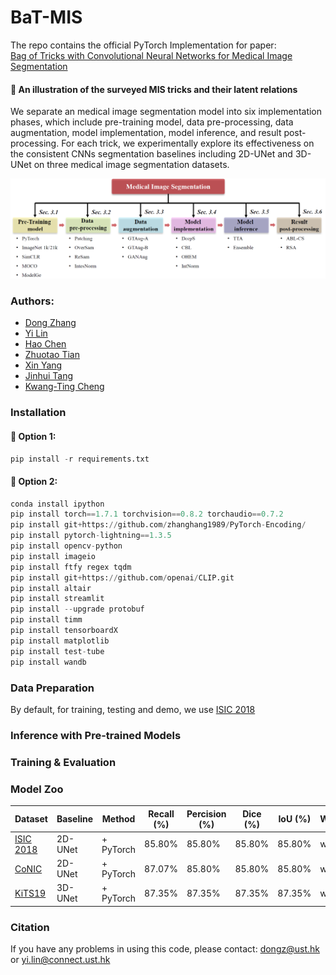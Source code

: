 # BaT-MIS

The repo contains the official PyTorch Implementation for paper:  
[Bag of Tricks with Convolutional Neural Networks for Medical Image Segmentation](https://arxiv.org/list/cs.CV/recent)


[comment]: <> (![fig1]&#40;figures/fig1.png&#41;)
#### 🌻 An illustration of the surveyed MIS tricks and their latent relations  
We separate an medical image segmentation model into six implementation phases, which include pre-training model, data pre-processing, data augmentation, model implementation, model inference, and result post-processing. For each trick, we experimentally explore its effectiveness on the consistent CNNs segmentation baselines including 2D-UNet and 3D-UNet on three medical image segmentation datasets.

[comment]: <> ()
![visualization](figures/fig1.png)

###  Authors:
* [Dong Zhang](https://dongzhang89.github.io/)
* [Yi Lin](https://ianyilin.github.io/)
* [Hao Chen](https://cse.hkust.edu.hk/admin/people/faculty/profile/jhc)
* [Zhuotao Tian](https://scholar.google.com/citations?user=mEjhz-IAAAAJ&hl=zh-TW)
* [Xin Yang](https://scholar.google.com/citations?user=lsz8OOYAAAAJ&hl=zh-CN)
* [Jinhui Tang](https://scholar.google.com/citations?user=ByBLlEwAAAAJ&hl=zh-CN)
* [Kwang-Ting Cheng](https://seng.hkust.edu.hk/about/people/faculty/tim-kwang-ting-cheng)


### Installation
#### 🌻 Option 1: 
```python
pip install -r requirements.txt
```
#### 🌻 Option 2: 
```python
conda install ipython
pip install torch==1.7.1 torchvision==0.8.2 torchaudio==0.7.2
pip install git+https://github.com/zhanghang1989/PyTorch-Encoding/
pip install pytorch-lightning==1.3.5
pip install opencv-python
pip install imageio
pip install ftfy regex tqdm
pip install git+https://github.com/openai/CLIP.git
pip install altair
pip install streamlit
pip install --upgrade protobuf
pip install timm
pip install tensorboardX
pip install matplotlib
pip install test-tube
pip install wandb
```
### Data Preparation
By default, for training, testing and demo, we use [ISIC 2018](https://challenge.isic-archive.com/landing/2018/)



### Inference  with Pre-trained Models

### Training & Evaluation


### Model Zoo

Dataset  | Baseline | Method | Recall (%) | Percision (%) |  Dice (%) |  IoU (%) | Weight
------------- | ------------- | ------------- | ------------- | ------------- | ------------- | ------------- | -------------
[ISIC 2018](https://challenge.isic-archive.com/landing/2018/)  | 2D-UNet | + PyTorch | 85.80%  | 85.80%  | 85.80% | 85.80%  | weight
[CoNIC](https://conic-challenge.grand-challenge.org/)  | 2D-UNet | + PyTorch | 87.07%  | 85.80%   | 85.80% | 85.80% | weight 
[KiTS19](https://kits19.grand-challenge.org/data/) | 3D-UNet | + PyTorch  | 87.35% | 87.35%  | 87.35% | 87.35% | weight



### Citation


If you have any problems in using this code, please contact: dongz@ust.hk or yi.lin@connect.ust.hk


